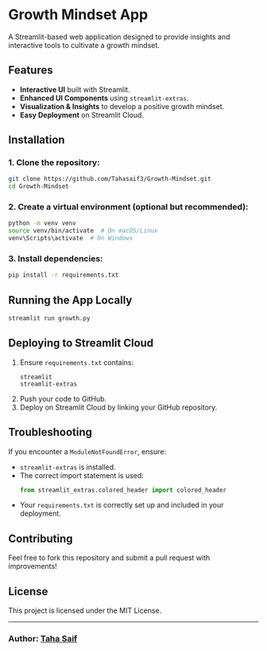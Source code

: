 # Growth Mindset App

A Streamlit-based web application designed to provide insights and interactive tools to cultivate a growth mindset.

## Features
- **Interactive UI** built with Streamlit.
- **Enhanced UI Components** using `streamlit-extras`.
- **Visualization & Insights** to develop a positive growth mindset.
- **Easy Deployment** on Streamlit Cloud.

## Installation

### 1. Clone the repository:
```sh
git clone https://github.com/Tahasaif3/Growth-Mindset.git
cd Growth-Mindset
```

### 2. Create a virtual environment (optional but recommended):
```sh
python -m venv venv
source venv/bin/activate  # On macOS/Linux
venv\Scripts\activate  # On Windows
```

### 3. Install dependencies:
```sh
pip install -r requirements.txt
```

## Running the App Locally
```sh
streamlit run growth.py
```

## Deploying to Streamlit Cloud
1. Ensure `requirements.txt` contains:
   ```
   streamlit
   streamlit-extras
   ```
2. Push your code to GitHub.
3. Deploy on Streamlit Cloud by linking your GitHub repository.

## Troubleshooting
If you encounter a `ModuleNotFoundError`, ensure:
- `streamlit-extras` is installed.
- The correct import statement is used:
  ```python
  from streamlit_extras.colored_header import colored_header
  ```
- Your `requirements.txt` is correctly set up and included in your deployment.

## Contributing
Feel free to fork this repository and submit a pull request with improvements!

## License
This project is licensed under the MIT License.

---

### Author: [Taha Saif](https://github.com/Tahasaif3)

